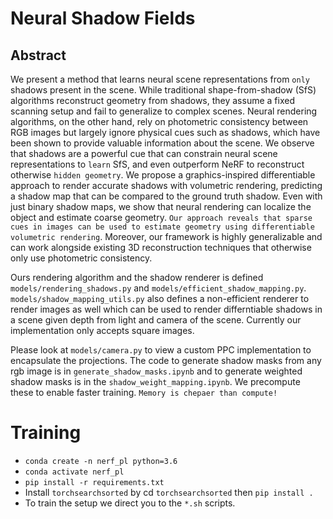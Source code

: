 # Neural Shadow Fields

## Abstract
We present a method that learns neural scene representations from `only` shadows present in the scene. While traditional shape-from-shadow (SfS) algorithms reconstruct geometry from shadows, they assume a fixed scanning setup and fail to generalize to complex scenes. Neural rendering algorithms, on the other hand, rely on photometric consistency between RGB images but largely ignore physical cues such as shadows, which have been shown to provide valuable information about the scene. We observe that shadows are a powerful cue that can constrain neural scene representations to `learn` SfS, and even outperform NeRF to reconstruct otherwise `hidden geometry`. We propose a graphics-inspired differentiable approach to render accurate shadows with volumetric rendering, predicting a shadow map that can be compared to the ground truth shadow. Even with just binary shadow maps, we show that neural rendering can localize the object and estimate coarse geometry. `Our approach reveals that sparse cues in images can be used to estimate geometry using differentiable volumetric rendering`. Moreover, our framework is highly generalizable and can work alongside existing 3D reconstruction techniques that otherwise only use photometric consistency.


Ours rendering algorithm and the shadow renderer is defined `models/rendering_shadows.py` and `models/efficient_shadow_mapping.py`. `models/shadow_mapping_utils.py` also defines a non-efficient renderer to render images as well which can be used to render differntiable shadows in a scene given depth from light and camera of the scene. Currently our implementation only accepts square images. 

Please look at `models/camera.py` to view a custom PPC implementation to encapsulate the projections. The code to generate shadow masks from any rgb image is in `generate_shadow_masks.ipynb` and to generate weighted shadow masks is in the `shadow_weight_mapping.ipynb`. We precompute these to enable faster training. `Memory is chepaer than compute! `

# Training
- `conda create -n nerf_pl python=3.6`
- `conda activate nerf_pl`
- `pip install -r requirements.txt`
- Install `torchsearchsorted` by cd `torchsearchsorted` then `pip install .`
- To train the setup we direct you to the `*.sh` scripts. 




